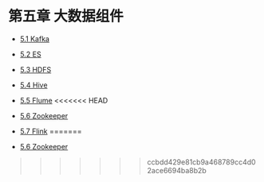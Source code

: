 # 第五章 大数据组件

* [5.1 Kafka](Kafka.md)
* [5.2 ES](ES.md)
* [5.3 HDFS](HDFS.md)
* [5.4 Hive](Hive.md)
* [5.5 Flume](Flume.md)
<<<<<<< HEAD
* [5.6 Zookeeper](Zookeeper.md)
* [5.7 Flink](Flink.md)
=======

* [5.6 Zookeeper](Zookeeper.md)
>>>>>>> ccbdd429e81cb9a468789cc4d02ace6694ba8b2b
